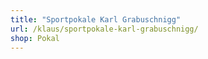 ```yaml
---
title: "Sportpokale Karl Grabuschnigg"
url: /klaus/sportpokale-karl-grabuschnigg/
shop: Pokal
---
```

